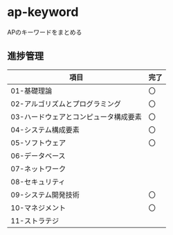 # ap-keyword
APのキーワードをまとめる

## 進捗管理
| 項目                   | 完了  |
|----------------------|-----|
| 01-基礎理論              | 〇   |
| 02-アルゴリズムとプログラミング    | 〇   |
| 03-ハードウェアとコンピュータ構成要素 | 〇   |
| 04-システム構成要素          | 〇   |
| 05-ソフトウェア            | 〇   |
| 06-データベース            |     |
| 07-ネットワーク            |     |
| 08-セキュリティ            |     |
| 09-システム開発技術          | 〇   |
| 10-マネジメント            | 〇   |
| 11-ストラテジ             |     |
